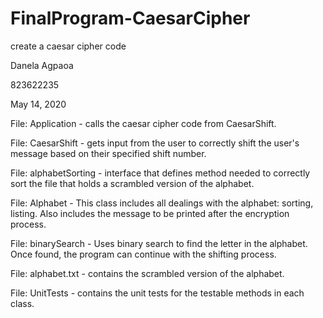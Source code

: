 # FinalProgram-CaesarCipher
create a caesar cipher code

Danela Agpaoa

823622235

May 14, 2020



File: Application - calls the caesar cipher code from CaesarShift.

File: CaesarShift - gets input from the user to correctly shift the user's message based on their specified shift number.

File: alphabetSorting - interface that defines method needed to correctly sort the file that holds a scrambled version of the alphabet.

File: Alphabet - This class includes all dealings with the alphabet: sorting, listing. Also includes the message to be printed after the encryption process.

File: binarySearch - Uses binary search to find the letter in the alphabet. Once found, the program can continue with the shifting process.

File: alphabet.txt - contains the scrambled version of the alphabet.

File: UnitTests - contains the unit tests for the testable methods in each class.
